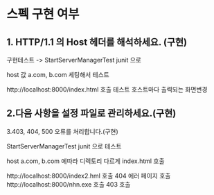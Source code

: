 # 스펙 구현 여부 


## 1. HTTP/1.1 의 Host 헤더를 해석하세요. (구현)

구현테스트 -> StartServerManagerTest junit 으로

host 값 a.com,  b.com 세팅해서 테스트

http://localhost:8000/index.html 호출 테스트 호스트마다 출력되는 화면변경


## 2.다음 사항을 설정 파일로 관리하세요.(구현)
3.403, 404, 500 오류를 처리합니다.(구현)


StartServerManagerTest junit 으로 테스트 

host a.com, b.com 에따라 디렉토리 다르게 index.html 호출

http://localhost:8000/index2.hml 호출 404 에러 페이지 호출
http://localhost:8000/nhn.exe 호출 403 호출








